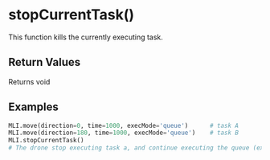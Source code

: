# stopCurrentTask()

This function kills the currently executing task.

## Return Values

Returns void

## Examples

```py
MLI.move(direction=0, time=1000, execMode='queue')      # task A
MLI.move(direction=180, time=1000, execMode='queue')    # task B
MLI.stopCurrentTask()
# The drone stop executing task a, and continue executing the queue (executing task B)
```
